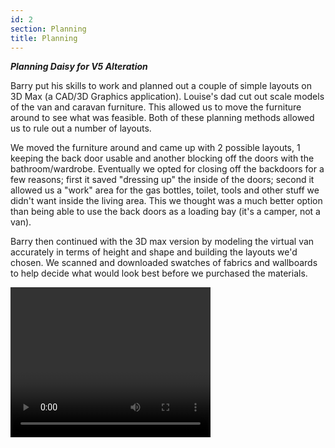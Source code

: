 ```yaml
---
id: 2
section: Planning
title: Planning
---
```


***Planning Daisy for V5 Alteration***

Barry put his skills to work and planned out a couple of simple layouts on 3D Max (a CAD/3D Graphics application). Louise's dad cut out scale models of the van and caravan furniture. This allowed us to move the furniture around to see what was feasible. Both of these planning methods allowed us to rule out a number of layouts.

<div class="flickrslideshow" data-ids="[6869275647, 6869275739, 6869275837, 6869275909, 6871800115, 6871800017]"/>

We moved the furniture around and came up with 2 possible layouts, 1 keeping the back door usable and another blocking off the doors with the bathroom/wardrobe. Eventually we opted for closing off the backdoors for a few reasons; first it saved "dressing up" the inside of the doors; second it allowed us a "work" area for the gas bottles, toilet, tools and other stuff we didn't want inside the living area. This we thought was a much better option than being able to use the back doors as a loading bay (it's a camper, not a van).
  
<div class="flickrslideshow" data-ids="[6869555761]"/>

Barry then continued with the 3D max version by modeling the virtual van accurately in terms of height and shape and building the layouts we'd chosen. We scanned and downloaded swatches of fabrics and wallboards to help decide what would look best before we purchased the materials.

<div class="flickrslideshow" data-ids="[6869286081, 6869288555]"/>

<video width="320" height="240" name="beddesignframe" description="Rendering of how the bed frame could work"/>
<video width="320" height="240" name="beddesignwithcushions" description="Rendering of how the cushions could fit"/>

Louise's sister had some left over insulation from her garage conversion, so we kindly took it off of her hands. The rest of the insulation came from the caravan roof which conveniently was not glued in place. We used sheets of acoustic foam insulation purchased from a Leroy Merlin in Malaga for the roof and various door insulation.

We fitted the skylights at the same time as the ceiling boards, but for insurance reasons, waited until we were with a self-build motorhome insurance policy before starting the windows.

Once we had put up all of the wall boards and ceiling board it was time to partition the van into separate areas. We planned the bed/seats out in our heads and designed it in 3D Max. Louise's Dad put theory into practice and came up with a working bed and chair. We wanted a bed that would fold out relatively easily, be 6'4" long and wide enough for two adults. When not a bed, it can be converted to a bench or a central table and two single chairs facing each other. Combined with the fixed size shower based extracted from the caravan, we had the measurements needed to define the modifications required for the kitchen unit and the wardrobe location. Originally we planned to have a half height wardrobe above the gas bottles at the back giving some floor space in front. This was shelved in favour of pulling the wardrobe behind the chair giving a full height version conveniently hiding the wheel arch (where a set of drawers were originally planned to fit). This would give us more room for essential storage!

<div class="flickrslideshow" data-ids="[6869288837, 6869288175, 6869288083, 6869288001]"/>

When installing the seats we had to make sure the fresh water container would fit under one seat and that the gas water heater would fit under the other as we didn't want the fresh water tank outside the living area. Louise's dad cut down the caravan seat and made up additional supports for bench mode and bed mode. The cushions were also taken from the caravan. Louise's mum made cushion covers out of upholstery fabric purchased from eBay.

The kitchen unit from the caravan fitted perfectly length ways, but we had to cut down the width and make it flush as it was originally partly recessed. The bathroom shower base fitted perfectly between the back door and wheel arch, it even had an indentation where the diesel filling pipe was situated. It was as if it was made for it. We didn't want to buy a brand new worktop because we felt it may get damaged during the build, so we obtained a scrap wardrobe from IKEA and cut one of the sides to size. The unit has been designed to allow the worktop to be removed and replaced after it has been installed.

We needed to use the van before deciding how to finish the bathroom door, so we installed the one used from the caravan, unfortunately this was a little too big and made it impossible to open when the bed was down. Over the winter we had the bathroom door trimmed and cut into two halves and hinged them together to make a bi-fold door. The door looked quite bland so we decided to put mirrored acrylic plastic on each side.

<div class="flickrslideshow" data-ids="[6869289155, 6869289299]"/>

<video width="320" height="240" name="slidingdoor" description="How the sliding door would look"/>

There is a plastic shelf above the driver cab which currently houses the charging unit taken from the caravan, to the right of this unit we have installed white hardboard base and sides and the ceiling board curving to the front. This brightens up the overcab, storage area and will form a cupboard to store towels and blankets. This is ideal, because we have used the existing frame of the shelf for strength, but hidden it with nicer looking materials. Once finished, this gives a height measurement for the planned over-kitchen over-seat cupboards.

<div class="flickrslideshow" data-ids="[6869555313, 6869555639, 6869555551, 6869555433]"/>

Here is the plan for the replacement bed, this was designed after 2 years usage of the previous (temporary) system. We specifically tackled the problematic and inconvenient features of the old style one.

<div class="flickrslideshow" data-ids="[6870784953, 6869556157, 6869556457, 6869556783, 6869557041, 7728041870]"/>

***Water***

We wanted a hot water supply as well as cold, so took advantage of the carver heater extracted from the caravan. We used the 3D Max plans to decide the best size and position for the fresh and waste water tanks (to be ordered from C.A.K. tanks) and the route and length of water pipes. C.A.K. were very helpful as they added necessary outlets to the tanks for us and included all the necesary water pipe fittings and pipes in the order. The water tank was fitted with an attachment so it could be used with a submersible pump. 

<div class="flickrslideshow" data-ids="[6872259095, 6872258947, 6872258773, 6872258619]"/>

We originally wanted to use the supplementary side hatch on the van to access the water tank so it could be filled from outside.

<div class="flickrslideshow" data-ids="[6869287661]"/>

***Electricity***

We did not put anywhere near enough thought into what we wanted in the van before we started wallboarding, as a result we ended up finding novel ways of hiding wires behind furniture and facings rather than behind the wallboards and ceiling boards like we should have. The following wiring diagram has evolved over time and given hindsight, should have been the first thing we did! 

<div class="flickrslideshow" data-ids="[7425184558]"/>

We planned to use the ZIG CF2000 unit recovered from the caravan to distribute power to appliances and charge the leisure battery when driving by connecting the ZIG to the leisure battery and van battery. The fridge would be wired directly to the van battery. The only wiring we planned for was the battery connections; fridge (12V and 240V); bathroom light; toilet flush; a 12v socket at the kitchen; and a single light in the centre of the van. We calculated how much wiring was required for the submersible pump and microswitch cabling would be routed along side the cold water pipes where possible through the furniture and wallboards during construction. 

*** Gas ***

We planned to use all the appliances recycled from the donor caravan we the exception of the heater and after deciding on the layout, the appliance positions were added to the 3D Max layout so the gas pipes could be routed and measured, and manifold positioned in optimal places. 

<div class="flickrslideshow" data-ids="[6872258467]"/>

The gas box was designed to hold two 15kg size Calor Butane gas bottles which are 580mm tall with a diameter of 318mm, this would allow us to accomodate two 15kg or two 7kg (495mm height, 256mm diameter) or one of each. We obtained some steel, checkerplate flooring, dropout vent covers and stickers to manufacture this box. We also found some braces removed from an old BT van on eBay which we purchased. There is a good post on the SBMCC (self build motorcaravan club) forums summarises the EN1949 standard which motorhome manufactures follow. 

[Summary of EN1949 on SBMCC forums](http://sbmcc.co.uk/forum/index.php?showtopic=18543 "Summary of EN1949 on SBMCC forums")